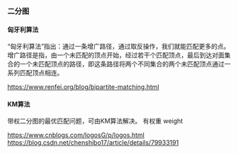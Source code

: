 
### 二分图
#### 匈牙利算法
“匈牙利算法”指出：通过一条增广路径，通过取反操作，我们就能匹配更多的点。
增广路径是指，由一个未匹配的顶点开始，经过若干个匹配顶点，最后到达对面集合的一个未匹配顶点的路径，即这条路径将两个不同集合的两个未匹配顶点通过一系列匹配顶点相连。

https://www.renfei.org/blog/bipartite-matching.html

#### KM算法
带权二分图的最优匹配问题，可由KM算法解决。 有权重 weight

https://www.cnblogs.com/logosG/p/logos.html
https://blog.csdn.net/chenshibo17/article/details/79933191
